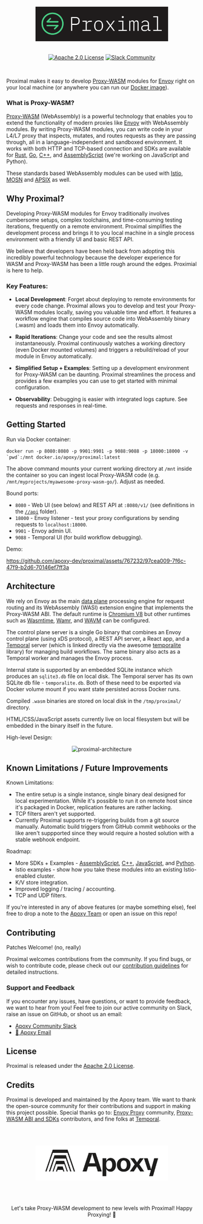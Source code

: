 <br /><br />

<div align="center">

<a href="https://apoxy.dev">
  <img src="static/github-proximal.png" alt="Proximal Logo" width="350">
</a>
<br />
<br />

[![Apache 2.0 License](https://badgen.net/badge/License/Apache2.0?icon=github)](LICENSE) [![Slack Community](https://img.shields.io/badge/slack-apoxy-bde868.svg?logo=slack)](http://slack.apoxy.dev/)
  
</div>
<br />

Proximal makes it easy to develop
[Proxy-WASM](https://github.com/proxy-wasm/spec) modules for [Envoy](https://www.envoyproxy.io)
right on your local machine (or anywhere you can run our [Docker
image](https://hub.docker.com/r/apoxy/proximal)).

### What is Proxy-WASM?

[Proxy-WASM](https://github.com/proxy-wasm/spec) (WebAssembly) is a powerful technology that enables
you to extend the functionality of modern proxies like [Envoy](https://www.envoyproxy.io) with
WebAssembly modules. By writing Proxy-WASM modules, you can write code in your L4/L7 proxy that inspects,
mutates, and routes requests as they are passing through, all in a language-independent and sandboxed
environment. It works with both HTTP and TCP-based connection and SDKs are available for
[Rust](https://github.com/proxy-wasm/proxy-wasm-rust-sdk),
[Go](https://github.com/tetratelabs/proxy-wasm-go-sdk),
[C++](https://github.com/proxy-wasm/proxy-wasm-cpp-sdk), and
[AssemblyScript](https://github.com/solo-io/proxy-runtime) (we're working on JavaScript and Python).

These standards based WebAssembly modules can be used with [Istio](https://istio.io/latest/docs/concepts/wasm/),
[MOSN](https://github.com/mosn/mosn) and
[APSIX](https://apisix.apache.org/blog/2021/11/19/apisix-supports-wasm/#how-to-use-wasm-in-apache-apisix) as well.

## Why Proximal?

Developing Proxy-WASM modules for Envoy traditionally involves cumbersome setups, complex
toolchains, and time-consuming testing iterations, frequently on a remote environment.
Proximal simplifies the development process and brings it to you local machine in a single process
environment with a friendly UI and basic REST API.

We believe that developers have been held back from adopting this incredibly powerful technology because
the developer experience for WASM and Proxy-WASM has been a little rough around the edges. Proximial is here to help.

### Key Features:

* **Local Development**: Forget about deploying to remote environments for every code change. Proximal
  allows you to develop and test your Proxy-WASM modules locally, saving you valuable time and
  effort. It features a workflow engine that compiles source code into
  WebAssembly binary (.wasm) and loads them into Envoy automatically.

* **Rapid Iterations**: Change your code and see the results almost instantaneously. Proximal continuously
  watches a working directory (even Docker mounted volumes) and triggers a rebuild/reload of your module in Envoy automatically.

* **Simplified Setup + Examples**: Setting up a development environment for Proxy-WASM can be daunting. Proximal
  streamlines the process and provides a few examples you can use to get started with minimal configuration.

* **Observability**: Debugging is easier with integrated logs capture. See requests and responses in real-time.

## Getting Started

Run via Docker container:

```shell
docker run -p 8080:8080 -p 9901:9901 -p 9088:9088 -p 18000:18000 -v `pwd`:/mnt docker.io/apoxy/proximal:latest
```

The above command mounts your current working directory at `/mnt` inside the container so you can ingest local
Proxy-WASM code (e.g. `/mnt/myprojects/myawesome-proxy-wasm-go/`). Adjust as needed.

Bound ports:
* `8080` - Web UI (see below) and REST API at `:8080/v1/` (see definitions in the [`//api`](https://github.com/apoxy-dev/proximal/tree/main/api) folder).
* `18000` - Envoy listener - test your proxy configurations by sending requests to `localhost:18000`.
* `9901` - Envoy admin UI.
* `9088` - Temporal UI (for build workflow debugging).

Demo:

https://github.com/apoxy-dev/proximal/assets/767232/97cea009-7f6c-47f9-b2d6-70146ef7ff3a

## Architecture

We rely on Envoy as the main [data plane](https://en.wikipedia.org/wiki/Forwarding_plane) processing
engine for request routing and its WebAssembly (WASI) extension engine that implements the Proxy-WASM
ABI. The default runtime is [Chromium V8](https://v8.dev) but other runtimes such as
[Wasmtime](https://wasmtime.dev),
[Wamr](https://github.com/bytecodealliance/wasm-micro-runtime), and
[WAVM](https://wavm.github.io/)
can be configured.

The control plane server is a single Go binary that combines an Envoy control plane (using xDS
protocol), a REST API server, a React app, and a [Temporal](https://temporal.io) server
(which is linked directly via the awesome [temporalite](https://github.com/temporalio/temporalite) library)
for managing build workflows. The same binary also acts as a Temporal worker and manages the Envoy process.

Internal state is supported by an embedded SQLite instance which produces an `sqlite3.db` file on local
disk. The Temporal server has its own SQLite db file - `temporalite.db`. Both of these need to be exported
via Docker volume mount if you want state persisted across Docker runs.

Compiled `.wasm` binaries are stored on local disk in the `/tmp/proximal/` directory.

HTML/CSS/JavaScript assets currently live on local filesystem but will be embedded in the binary
itself in the future.

High-level Design:

<div align="center">
  
![proximal-architecture](https://github.com/apoxy-dev/proximal/assets/284347/3585bbae-b014-47cd-aa38-d47a03acacc3)

</div>

## Known Limitations / Future Improvements

Known Limitations:

* The entire setup is a single instance, single binary deal designed for local experimentation.
  While it's possible to run it on remote host since it's packaged in Docker, replication features
  are rather lacking.
* TCP filters aren't yet supported.
* Currently Proximal supports re-triggering builds from a git source manually. Automatic build
  triggers from GitHub commit webhooks or the like aren't suppported since they would require a
  hosted solution with a stable webhook endpoint.

Roadmap:

* More SDKs + Examples - [AssemblyScript](https://github.com/apoxy-dev/proximal/issues/1),
  [C++](https://github.com/apoxy-dev/proximal/issues/2),
  [JavaScript](https://github.com/apoxy-dev/proximal/issues/3), and
  [Python](https://github.com/apoxy-dev/proximal/issues/4).
* Istio examples - show how you take these modules into an existing Istio-enabled cluster.
* K/V store integration.
* Improved logging / tracing / accounting.
* TCP and UDP filters.

If you're interested in any of above features (or maybe something else), feel free to drop a note to the
[Apoxy Team](mailto:hello@apoxy.dev) or open an issue on this repo!

## Contributing

Patches Welcome! (no, really)

Proximal welcomes contributions from the community. If you find bugs, or wish to contribute code, please
check out our [contribution guidelines](DEVELOPING.md) for detailed instructions.

### Support and Feedback

If you encounter any issues, have questions, or want to provide feedback, we want to hear from you!
Feel free to join our active community on Slack, raise an issue on GitHub, or shoot us an email:

* [Apoxy Community Slack](http://slack.apoxy.dev/)
* [👋 Apoxy Email](mailto:hello@apoxy.dev)

## License

Proximal is released under the [Apache 2.0 License](LICENSE).

## Credits

Proximal is developed and maintained by the Apoxy team. We want to thank the open-source community
for their contributions and support in making this project possible. Special thanks go to: [Envoy
Proxy](https://www.envoyproxy.io) community, [Proxy-WASM ABI and
SDKs](https://github.com/proxy-wasm/spec) contributors, and fine folks at
[Temporal](https://temporal.io).

<br />
<br />
<p align="center">
<a href="https://apoxy.dev">
  <img src="static/github-apoxy.png" alt="Apoxy Logo" width="350">
</a>
</p>
<br />
<br />

<p align="center">
Let's take Proxy-WASM development to new levels with Proximal! Happy Proxying! 🚀
</p>

